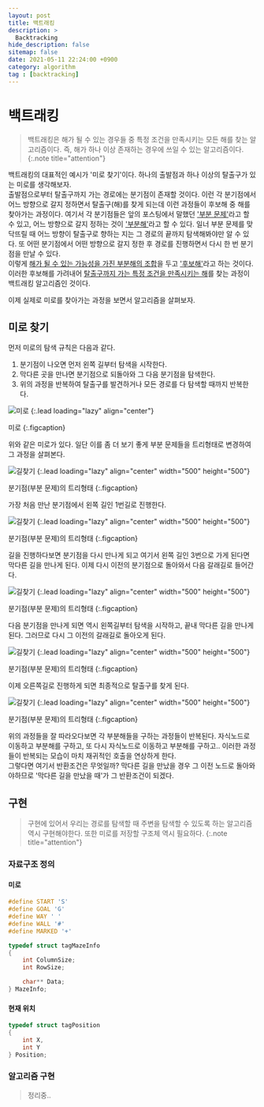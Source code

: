 ```yaml
---
layout: post
title: 백트래킹
description: >
  Backtracking
hide_description: false
sitemap: false
date: 2021-05-11 22:24:00 +0900
category: algorithm
tag : [backtracking]
---
```


# 백트래킹

> 백트래킹은 해가 될 수 있는 경우들 중 특정 조건을 만족시키는 모든 해를 찾는 알고리즘이다. 즉, 해가 하나 이상 존재하는 경우에 쓰일 수 있는 알고리즘이다.
{:.note title="attention"}

백트래킹의 대표적인 예시가 '미로 찾기'이다. 하나의 출발점과 하나 이상의 탈출구가 있는 미로를 생각해보자.  
출발점으로부터 탈출구까지 가는 경로에는 분기점이 존재할 것이다. 이런 각 분기점에서 어느 방향으로 갈지 정하면서 탈출구(해)를 찾게 되는데 이런 과정들이 후보해 중 해를 찾아가는 과정이다. 여기서 각 분기점들은 앞의 포스팅에서 말했던 <u>'부분 문제'</u>라고 할 수 있고, 어느 방향으로 갈지 정하는 것이 <u>'부분해'</u>라고 할 수 있다. 일너 부분 문제를 맞닥뜨릴 때 어느 방향이 탈출구로 향하는 지는 그 경로의 끝까지 탐색해봐야만 알 수 있다. 또 어떤 분기점에서 어떤 방향으로 갈지 정한 후 경로를 진행하면서 다시 한 번 분기점을 만날 수 있다.  
이렇게 <u>해가 될 수 있는 가능성을 가진 부분해의 조합</u>을 두고 <u>'후보해'</u>라고 하는 것이다. 이러한 후보해를 가려내어 <u>탈출구까지 가는 특정 조건을 만족시키는 해</u>를 찾는 과정이 백트래킹 알고리즘인 것이다.  

이제 실제로 미로를 찾아가는 과정을 보면서 알고리즘을 살펴보자.

## 미로 찾기

먼저 미로의 탐색 규칙은 다음과 같다.

1. 분기점이 나오면 먼저 왼쪽 길부터 탐색을 시작한다.
2. 막다른 곳을 만나면 분기점으로 되돌아와 그 다음 분기점을 탐색한다.
3. 위의 과정을 반복하여 탈출구를 발견하거나 모든 경로를 다 탐색할 때까지 반복한다.

![미로](/assets/img/algorithm/backtracking/maze.png)
{:.lead loading="lazy" align="center"}

미로
{:.figcaption}

위와 같은 미로가 있다. 일단 이를 좀 더 보기 좋게 부분 문제들을 트리형태로 변경하여 그 과정을 살펴본다.

![길찾기](/assets/img/algorithm/backtracking/backtracking1.png)
{:.lead loading="lazy" align="center" width="500" height="500"}

분기점(부분 문제)의 트리형태
{:.figcaption}

가장 처음 만난 분기점에서 왼쪽 길인 1번길로 진행한다.

![길찾기](/assets/img/algorithm/backtracking/backtracking2.png)
{:.lead loading="lazy" align="center" width="500" height="500"}

분기점(부분 문제)의 트리형태
{:.figcaption}

길을 진행하다보면 분기점을 다시 만나게 되고 여기서 왼쪽 길인 3번으로 가게 된다면 막다른 길을 만나게 된다. 이제 다시 이전의 분기점으로 돌아와서 다음 갈래길로 들어간다.

![길찾기](/assets/img/algorithm/backtracking/backtracking3.png)
{:.lead loading="lazy" align="center" width="500" height="500"}

분기점(부분 문제)의 트리형태
{:.figcaption}

다음 분기점을 만나게 되면 역시 왼쪽길부터 탐색을 시작하고, 끝내 막다른 길을 만나게 된다. 그러므로 다시 그 이전의 갈래길로 돌아오게 된다.

![길찾기](/assets/img/algorithm/backtracking/backtracking4.png)
{:.lead loading="lazy" align="center" width="500" height="500"}

분기점(부분 문제)의 트리형태
{:.figcaption}

이제 오른쪽길로 진행하게 되면 최종적으로 탈출구를 찾게 된다.

![길찾기](/assets/img/algorithm/backtracking/backtracking5.png)
{:.lead loading="lazy" align="center" width="500" height="500"}

분기점(부분 문제)의 트리형태
{:.figcaption}

위의 과정들을 잘 따라오다보면 각 부분해들을 구하는 과정들이 반복된다. 자식노드로 이동하고 부분해를 구하고, 또 다시 자식노드로 이동하고 부분해를 구하고.. 이러한 과정들이 반복되는 모습이 마치 재귀적인 호출을 연상하게 한다.  
그렇다면 여기서 반환조건은 무엇일까? 막다른 길을 만났을 경우 그 이전 노드로 돌아와야하므로 '막다른 길을 만났을 때'가 그 반환조건이 되겠다.

## 구현

> 구현에 있어서 우리는 경로를 탐색할 때 주변을 탐색할 수 있도록 하는 알고리즘 역시 구현해야한다. 또한 미로를 저장할 구조체 역시 필요하다.
{:.note title="attention"}

### 자료구조 정의

#### 미로

```c
#define START 'S'
#define GOAL 'G'
#define WAY ' '
#define WALL '#'
#define MARKED '+'

typedef struct tagMazeInfo
{
    int ColumnSize;
    int RowSize;

    char** Data;
} MazeInfo;
```

#### 현재 위치

```c
typedef struct tagPosition
{
    int X,
    int Y
} Position;
```

### 알고리즘 구현

> 정리중..